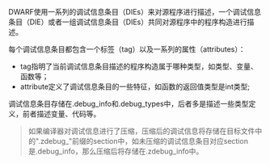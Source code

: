 DWARF使用一系列的调试信息条目（DIEs）来对源程序进行描述，一个调试信息条目（DIE）或者一组调试信息条目（DIEs）共同对源程序中的程序构造进行描述。

每个调试信息条目都包含一个标签（tag）以及一系列的属性（attributes）：

- tag指明了当前调试信息条目描述的程序构造属于哪种类型，如类型、变量、函数等；
- attribute定义了调试信息条目的一些特征，如函数的返回值类型是int类型;

调试信息条目存储在.debug_info和.debug_types中，后者多是描述一些类型定义，前者描述变量、代码等。

> 如果编译器对调试信息进行了压缩，压缩后的调试信息将存储在目标文件中的".zdebug_"前缀的section中，如未压缩的调试信息条目对应section是.debug_info，那么压缩后将存储在.zdebug_info中。

